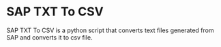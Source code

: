 # SAP TXT To CSV

SAP TXT To CSV is a python script that converts text files generated from SAP and converts it to csv file.
